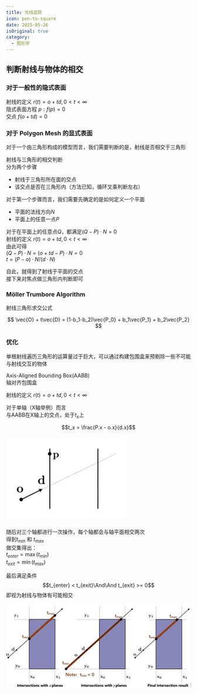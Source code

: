 ```yaml
---
title: 光线追踪
icon: pen-to-square
date: 2025-05-26
isOriginal: true
category:
  - 图形学
---
```


<!-- more -->

## 判断射线与物体的相交

### 对于一般性的隐式表面

射线的定义 $r(t)=o+td, 0 < t < \infty$  
隐式表面方程 $p:f(p)=0$  
交点 $f(o + td) = 0$  

### 对于 Polygon Mesh 的显式表面

对于一个由三角形构成的模型而言，我们需要判断的是，射线是否相交于三角形

射线与三角形的相交判断  
分为两个步骤
- 射线于三角形所在面的交点
- 该交点是否在三角形内（方法已知，循环叉乘判断左右）

对于第一个步骤而言，我们需要先确定的是如何定义一个平面
- 平面的法线方向$N$
- 平面上的任意一点$P$

对于在平面上的任意点$Q$，都满足$(Q-P)·{N}=0$  
射线的定义 $r(t)=o+td, 0 < t < \infty$  
由此可得  
$(Q-P)·N = (o + td - P)·N = 0$  
$t = (P - o)·N / (d·N)$

自此，就得到了射线于平面的交点  
接下来对焦点做三角形内判断即可

### Möller Trumbore Algorithm
射线三角形求交公式

$$
\vec{O} + t\vec{D} = (1-b_1-b_2)\vec{P_0} + b_1\vec{P_1} + b_2\vec{P_2}
$$

### 优化

单根射线遍历三角形的运算量过于巨大，可以通过构建包围盒来预剔除一些不可能与射线交互的物体

Axis-Aligned Bounding Box(AABB)  
轴对齐包围盒

射线的定义 $r(t)=o+td, 0 < t < \infty$  

对于单轴（X轴举例）而言  
与AABB在X轴上的交点，处于$t_x$上  

$$t_x = \frac{P.x - o.x}{d.x}$$

![AABB Single Axis](./rayTracing/AABBSingleAxis.png)

随后对三个轴都进行一次操作，每个轴都会与轴平面相交两次  
得到$t_{min}$ 和 $t_{max}$  
做交集得出：  
$t_{enter} = \max(t_{min})$  
$t_{exit} = \min(t_{max})$  

最后满足条件
$$t_{enter} < t_{exit}\And\And t_{exit} >= 0$$ 
即视为射线与物体有可能相交

![AABB Intersection](./rayTracing/AABBIntersection.png)



 